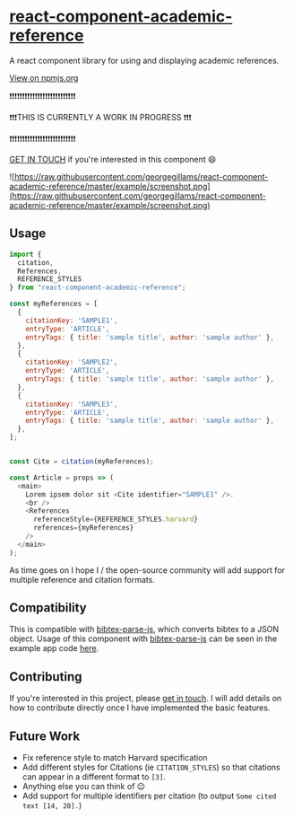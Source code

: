# [react-component-academic-reference](https://www.npmjs.com/package/react-component-academic-reference)

A react component library for using and displaying academic references.

[View on npmjs.org](https://www.npmjs.com/package/react-component-academic-reference)

:exclamation::exclamation::exclamation::exclamation::exclamation::exclamation::exclamation::exclamation::exclamation::exclamation::exclamation::exclamation::exclamation::exclamation::exclamation::exclamation::exclamation::exclamation::exclamation::exclamation::exclamation::exclamation::exclamation::exclamation::exclamation::exclamation:

:exclamation::exclamation::exclamation:THIS IS CURRENTLY A WORK IN PROGRESS :exclamation::exclamation::exclamation:

:exclamation::exclamation::exclamation::exclamation::exclamation::exclamation::exclamation::exclamation::exclamation::exclamation::exclamation::exclamation::exclamation::exclamation::exclamation::exclamation::exclamation::exclamation::exclamation::exclamation::exclamation::exclamation::exclamation::exclamation::exclamation::exclamation:

 [GET IN TOUCH](https://www.georgegillams.co.uk/contact/) if you're interested in this component :smile:
 
 ![https://raw.githubusercontent.com/georgegillams/react-component-academic-reference/master/example/screenshot.png](https://raw.githubusercontent.com/georgegillams/react-component-academic-reference/master/example/screenshot.png)


## Usage

```js
import {
  citation,
  References,
  REFERENCE_STYLES
} from "react-component-academic-reference";

const myReferences = [
  {
    citationKey: 'SAMPLE1',
    entryType: 'ARTICLE',
    entryTags: { title: 'sample title', author: 'sample author' },
  },
  {
    citationKey: 'SAMPLE2',
    entryType: 'ARTICLE',
    entryTags: { title: 'sample title', author: 'sample author' },
  },
  {
    citationKey: 'SAMPLE3',
    entryType: 'ARTICLE',
    entryTags: { title: 'sample title', author: 'sample author' },
  },
];


const Cite = citation(myReferences);

const Article = props => (
  <main>
    Lorem ipsem dolor sit <Cite identifier="SAMPLE1" />.
    <br />
    <References
      referenceStyle={REFERENCE_STYLES.harvard}
      references={myReferences}
    />
  </main>
);
```

As time goes on I hope I / the open-source community will add support for multiple reference and citation formats.

## Compatibility

This is compatible with [bibtex-parse-js](https://www.npmjs.com/package/bibtex-parse-js), which converts bibtex to a JSON object. Usage of this component with [bibtex-parse-js](https://www.npmjs.com/package/bibtex-parse-js) can be seen  in the example app code [here](https://github.com/georgegillams/react-component-academic-reference/blob/master/example/src/App.js).

## Contributing

If you're interested in this project, please [get in touch](https://www.georgegillams.co.uk/contact/).
I will add details on how to contribute directly once I have implemented the basic features.

## Future Work

- Fix reference style to match Harvard specification
- Add different styles for Citations (ie `CITATION_STYLES`) so that citations can appear in a different format to `[3]`.
- Anything else you can think of 😉
- Add support for multiple identifiers per citation (to output `Some cited text [14, 20].`)

